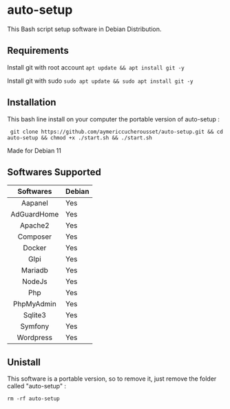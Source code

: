 # auto-setup

This Bash script setup software in Debian Distribution.   

## Requirements ##

Install git with root account
```apt update && apt install git -y```

Install git with sudo
```sudo apt update && sudo apt install git -y```

## Installation ## 

This bash line install on your computer the portable version of auto-setup :   

``` git clone https://github.com/aymericcucherousset/auto-setup.git && cd auto-setup && chmod +x ./start.sh && ./start.sh```   

Made for Debian 11

## Softwares Supported ##   
   
| Softwares   | Debian|
| :---------: | ----- |
| Aapanel     | Yes   |
| AdGuardHome | Yes   |
| Apache2     | Yes   |
| Composer    | Yes   |
| Docker      | Yes   |
| Glpi        | Yes   |
| Mariadb     | Yes   |
| NodeJs      | Yes   |
| Php         | Yes   |
| PhpMyAdmin  | Yes   |
| Sqlite3     | Yes   |
| Symfony     | Yes   |
| Wordpress   | Yes   |   
   
## Unistall ## 

This software is a portable version, so to remove it, just remove the folder called "auto-setup" :   
    
```rm -rf auto-setup```
